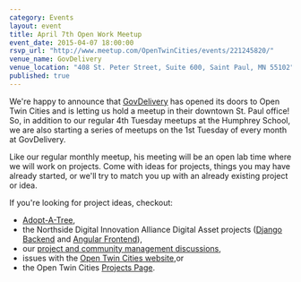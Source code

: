 ```yaml
---
category: Events
layout: event
title: April 7th Open Work Meetup
event_date: 2015-04-07 18:00:00
rsvp_url: "http://www.meetup.com/OpenTwinCities/events/221245820/"
venue_name: GovDelivery 
venue_location: "408 St. Peter Street, Suite 600, Saint Paul, MN 55102"
published: true 
---
```


We're happy to announce that [GovDelivery](http://www.govdelivery.com/) has 
opened its doors to Open Twin Cities and is letting us hold a meetup in their 
downtown St. Paul office! So, in addition to our regular 4th Tuesday meetups at 
the Humphrey School, we are also starting a series of meetups on the 1st Tuesday
of every month at GovDelivery.

Like our regular monthly meetup, his meeting will be an open lab time where we 
will work on projects. Come with ideas for projects, things you may have 
already started, or we'll try to match you up with an already existing project 
or idea.

If you're looking for project ideas, checkout: 

- [Adopt-A-Tree](https://github.com/ballPointPenguin/adopt-a-tree),
- the Northside Digital Innovation Alliance Digital Asset projects 
  ([Django Backend](https://github.com/OpenTwinCities/ndia-django) and 
  [Angular Frontend](https://github.com/OpenTwinCities/ndia-angular)),
- our [project and community management discussions](http://bit.ly/manageOTC),
- issues with the [Open Twin Cities website](https://github.com/OpenTwinCities/opentwincities.github.com),or 
- the Open Twin Cities [Projects Page](/projects).
